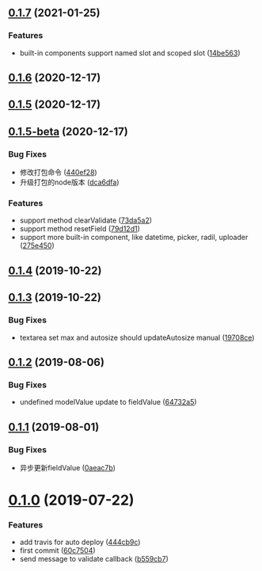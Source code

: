 ## [0.1.7](https://github.com/eJayYoung/vux-form/compare/v0.1.6...v0.1.7) (2021-01-25)


### Features

* built-in components support named slot and scoped slot ([14be563](https://github.com/eJayYoung/vux-form/commit/14be5637c9c4cc16538c5f16bb2ae9f7e3033abd))



## [0.1.6](https://github.com/eJayYoung/vux-form/compare/v0.1.5...v0.1.6) (2020-12-17)



## [0.1.5](https://github.com/eJayYoung/vux-form/compare/v0.1.5-beta...v0.1.5) (2020-12-17)



## [0.1.5-beta](https://github.com/eJayYoung/vux-form/compare/v0.1.4...v0.1.5-beta) (2020-12-17)


### Bug Fixes

* 修改打包命令 ([440ef28](https://github.com/eJayYoung/vux-form/commit/440ef28b0281a1f3db3883cb42463dde3afffb94))
* 升级打包的node版本 ([dca6dfa](https://github.com/eJayYoung/vux-form/commit/dca6dfacd87b2c4df5becfa6ec46a80ec3567a79))


### Features

* support method clearValidate ([73da5a2](https://github.com/eJayYoung/vux-form/commit/73da5a298b23a3ce9a5e475f5ef27d4e03dbbea9))
* support method resetField ([79d12d1](https://github.com/eJayYoung/vux-form/commit/79d12d1099c4cfad514d4029cdf260f39ba38f63))
* support more built-in component, like datetime, picker, radil, uploader ([275e450](https://github.com/eJayYoung/vux-form/commit/275e4506ad9e1b4accd86ba1349598daff357680))



## [0.1.4](https://github.com/eJayYoung/vux-form/compare/v0.1.3...v0.1.4) (2019-10-22)



## [0.1.3](https://github.com/eJayYoung/vux-form/compare/v0.1.2...v0.1.3) (2019-10-22)


### Bug Fixes

* textarea set max and autosize should updateAutosize manual ([19708ce](https://github.com/eJayYoung/vux-form/commit/19708ce57679f7d513ab6ec31a5a9f23101f0988))



## [0.1.2](https://github.com/eJayYoung/vux-form/compare/v0.1.1...v0.1.2) (2019-08-06)


### Bug Fixes

* undefined modelValue update to fieldValue ([64732a5](https://github.com/eJayYoung/vux-form/commit/64732a508f08d2d32f40e7cde0bf594db782f2b4))



## [0.1.1](https://github.com/eJayYoung/vux-form/compare/v0.1.0...v0.1.1) (2019-08-01)


### Bug Fixes

* 异步更新fieldValue ([0aeac7b](https://github.com/eJayYoung/vux-form/commit/0aeac7b0c51d2b184fe0e3673ca36de3630ec205))



# [0.1.0](https://github.com/eJayYoung/vux-form/compare/60c7504c8b9081ff893a7f4c875aabaf0266415b...v0.1.0) (2019-07-22)


### Features

* add travis for auto deploy ([444cb9c](https://github.com/eJayYoung/vux-form/commit/444cb9ccef423193b87396d360099d74f40704da))
* first commit ([60c7504](https://github.com/eJayYoung/vux-form/commit/60c7504c8b9081ff893a7f4c875aabaf0266415b))
* send message to validate callback ([b559cb7](https://github.com/eJayYoung/vux-form/commit/b559cb7052de8a427291f33b42150f4bbe7e4f40))



